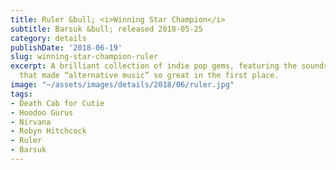 ```yaml
---
title: Ruler &bull; <i>Winning Star Champion</i>
subtitle: Barsuk &bull; released 2018-05-25
category: details
publishDate: '2018-06-19'
slug: winning-star-champion-ruler
excerpt: A brilliant collection of indie pop gems, featuring the sounds and hooks
  that made “alternative music” so great in the first place.
image: "~/assets/images/details/2018/06/ruler.jpg"
tags:
- Death Cab for Cutie
- Hoodoo Gurus
- Nirvana
- Robyn Hitchcock
- Ruler
- Barsuk
---
```


